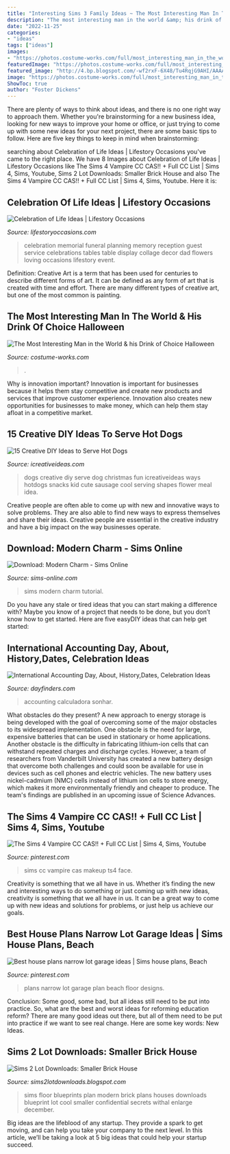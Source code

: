 ```yaml
---
title: "Interesting Sims 3 Family Ideas ~ The Most Interesting Man In The World &amp; His Drink Of Choice Halloween"
description: "The most interesting man in the world &amp; his drink of choice halloween"
date: "2022-11-25"
categories:
- "ideas"
tags: ["ideas"]
images:
- "https://photos.costume-works.com/full/most_interesting_man_in_the_world1.jpg"
featuredImage: "https://photos.costume-works.com/full/most_interesting_man_in_the_world1.jpg"
featured_image: "http://4.bp.blogspot.com/-wf2rxF-6X48/Tu4RqjG9AHI/AAAAAAAAAas/UcMJJXtHZI4/s1600/floor%2Bplan.jpg"
image: "https://photos.costume-works.com/full/most_interesting_man_in_the_world1.jpg"
ShowToc: true
author: "Foster Dickens"
---
```



There are plenty of ways to think about ideas, and there is no one right way to approach them. Whether you're brainstorming for a new business idea, looking for new ways to improve your home or office, or just trying to come up with some new ideas for your next project, there are some basic tips to follow. Here are five key things to keep in mind when brainstorming: 

	

		
searching about Celebration of Life Ideas | Lifestory Occasions you've came to the right place. We have 8 Images about Celebration of Life Ideas | Lifestory Occasions like The Sims 4 Vampire CC CAS!! + Full CC List | Sims 4, Sims, Youtube, Sims 2 Lot Downloads: Smaller Brick House and also The Sims 4 Vampire CC CAS!! + Full CC List | Sims 4, Sims, Youtube. Here it is:
		
    
## Celebration Of Life Ideas | Lifestory Occasions

<img loading=lazy src="http://www.lifestoryoccasions.com/wp-content/uploads/2014/12/celebration-of-life13.jpg" onerror="this.onerror=null;this.src='https://tse4.mm.bing.net/th?id=OIP.-lswhgF13aE-jvgK2qXpNgHaE8&amp;pid=15.1';" alt="Celebration of Life Ideas | Lifestory Occasions">

_Source: lifestoryoccasions.com_

>celebration memorial funeral planning memory reception guest service celebrations tables table display collage decor dad flowers loving occasions lifestory event. 

	

Definition:
Creative Art is a term that has been used for centuries to describe different forms of art. It can be defined as any form of art that is created with time and effort. There are many different types of creative art, but one of the most common is painting.

    
## The Most Interesting Man In The World &amp; His Drink Of Choice Halloween

<img loading=lazy src="https://photos.costume-works.com/full/most_interesting_man_in_the_world1.jpg" onerror="this.onerror=null;this.src='https://tse3.mm.bing.net/th?id=OIP.CPUdx09hOUcLG_ei4U5qrgHaLH&amp;pid=15.1';" alt="The Most Interesting Man in the World &amp; his Drink of Choice Halloween">

_Source: costume-works.com_

>. 

	

Why is innovation important?
Innovation is important for businesses because it helps them stay competitive and create new products and services that improve customer experience. Innovation also creates new opportunities for businesses to make money, which can help them stay afloat in a competitive market.

    
## 15 Creative DIY Ideas To Serve Hot Dogs

<img loading=lazy src="http://www.icreativeideas.com/wp-content/uploads/2014/06/15-Creative-DIY-Ideas-to-Serve-Hot-Dogs-thumb.jpg" onerror="this.onerror=null;this.src='https://tse4.mm.bing.net/th?id=OIP.PlmNcuk0mVrQbKOGrfQKRwHaHa&amp;pid=15.1';" alt="15 Creative DIY Ideas to Serve Hot Dogs">

_Source: icreativeideas.com_

>dogs creative diy serve dog christmas fun icreativeideas ways hotdogs snacks kid cute sausage cool serving shapes flower meal idea. 

	

Creative people are often able to come up with new and innovative ways to solve problems. They are also able to find new ways to express themselves and share their ideas. Creative people are essential in the creative industry and have a big impact on the way businesses operate.

    
## Download: Modern Charm - Sims Online

<img loading=lazy src="http://sims-online.com/wp-content/uploads/2014/10/sims-4-download-house-modern-charm-front.jpg" onerror="this.onerror=null;this.src='https://tse1.mm.bing.net/th?id=OIP.0gzs2jxvsOIIuO60UShILgHaEw&amp;pid=15.1';" alt="Download: Modern Charm - Sims Online">

_Source: sims-online.com_

>sims modern charm tutorial. 

	

Do you have any stale or tired ideas that you can start making a difference with? Maybe you know of a project that needs to be done, but you don’t know how to get started. Here are five easyDIY ideas that can help get started: 

    
## International Accounting Day, About, History,Dates, Celebration Ideas

<img loading=lazy src="https://dayfinders.com/wp-content/uploads/2020/02/national-accounting-day.jpg" onerror="this.onerror=null;this.src='https://tse2.mm.bing.net/th?id=OIP.bigb5lGFYgmQOR33f55htQHaE8&amp;pid=15.1';" alt="International Accounting Day, About, History,Dates, Celebration Ideas">

_Source: dayfinders.com_

>accounting calculadora sonhar. 

	

What obstacles do they present?
A new approach to energy storage is being developed with the goal of overcoming some of the major obstacles to its widespread implementation. One obstacle is the need for large, expensive batteries that can be used in stationary or home applications. Another obstacle is the difficulty in fabricating lithium-ion cells that can withstand repeated charges and discharge cycles. However, a team of researchers from Vanderbilt University has created a new battery design that overcome both challenges and could soon be available for use in devices such as cell phones and electric vehicles. The new battery uses nickel-cadmium (NMC) cells instead of lithium ion cells to store energy, which makes it more environmentally friendly and cheaper to produce. The team's findings are published in an upcoming issue of Science Advances.

    
## The Sims 4 Vampire CC CAS!! + Full CC List | Sims 4, Sims, Youtube

<img loading=lazy src="https://i.pinimg.com/736x/64/93/8c/64938c68a99c05304695315cbdd394a9--the-sims-sims-.jpg" onerror="this.onerror=null;this.src='https://tse2.mm.bing.net/th?id=OIP.0TPGL6ax0wrVVjicQdJvSgHaEK&amp;pid=15.1';" alt="The Sims 4 Vampire CC CAS!! + Full CC List | Sims 4, Sims, Youtube">

_Source: pinterest.com_

>sims cc vampire cas makeup ts4 face. 

	

Creativity is something that we all have in us. Whether it’s finding the new and interesting ways to do something or just coming up with new ideas, creativity is something that we all have in us. It can be a great way to come up with new ideas and solutions for problems, or just help us achieve our goals.

    
## Best House Plans Narrow Lot Garage Ideas | Sims House Plans, Beach

<img loading=lazy src="https://i.pinimg.com/736x/1d/f0/04/1df004aa665edd92001d611b1a0cd819.jpg" onerror="this.onerror=null;this.src='https://tse2.mm.bing.net/th?id=OIP.MzMNNeSx3ZFfXPmKxaMtawAAAA&amp;pid=15.1';" alt="Best house plans narrow lot garage ideas | Sims house plans, Beach">

_Source: pinterest.com_

>plans narrow lot garage plan beach floor designs. 

	

Conclusion: Some good, some bad, but all ideas still need to be put into practice.
So, what are the best and worst ideas for reforming education reform? There are many good ideas out there, but all of them need to be put into practice if we want to see real change. Here are some key words: New Ideas.

    
## Sims 2 Lot Downloads: Smaller Brick House

<img loading=lazy src="http://4.bp.blogspot.com/-wf2rxF-6X48/Tu4RqjG9AHI/AAAAAAAAAas/UcMJJXtHZI4/s1600/floor%2Bplan.jpg" onerror="this.onerror=null;this.src='https://tse4.mm.bing.net/th?id=OIP.BMQ5iVZBHf0sOZbqeazoXAHaEK&amp;pid=15.1';" alt="Sims 2 Lot Downloads: Smaller Brick House">

_Source: sims2lotdownloads.blogspot.com_

>sims floor blueprints plan modern brick plans houses downloads blueprint lot cool smaller confidential secrets withal enlarge december. 

	

Big ideas are the lifeblood of any startup. They provide a spark to get moving, and can help you take your company to the next level. In this article, we’ll be taking a look at 5 big ideas that could help your startup succeed.

